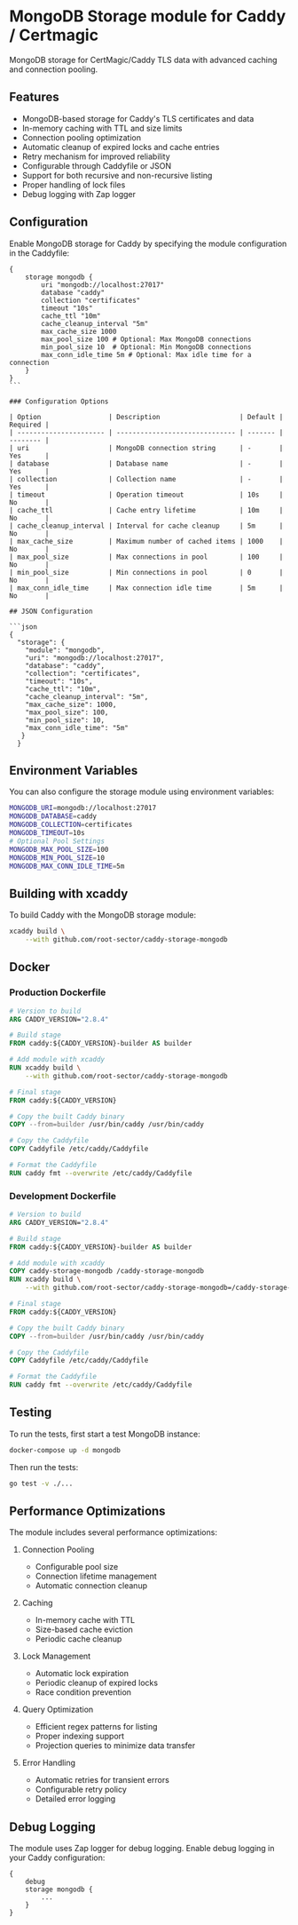 # MongoDB Storage module for Caddy / Certmagic

MongoDB storage for CertMagic/Caddy TLS data with advanced caching and connection pooling.

## Features

- MongoDB-based storage for Caddy's TLS certificates and data
- In-memory caching with TTL and size limits
- Connection pooling optimization
- Automatic cleanup of expired locks and cache entries
- Retry mechanism for improved reliability
- Configurable through Caddyfile or JSON
- Support for both recursive and non-recursive listing
- Proper handling of lock files
- Debug logging with Zap logger

## Configuration

Enable MongoDB storage for Caddy by specifying the module configuration in the Caddyfile:

````caddyfile
{
    storage mongodb {
        uri "mongodb://localhost:27017"
        database "caddy"
        collection "certificates"
        timeout "10s"
        cache_ttl "10m"
        cache_cleanup_interval "5m"
        max_cache_size 1000
        max_pool_size 100 # Optional: Max MongoDB connections
        min_pool_size 10  # Optional: Min MongoDB connections
        max_conn_idle_time 5m # Optional: Max idle time for a connection
    }
}
```

### Configuration Options

| Option                 | Description                    | Default | Required |
| ---------------------- | ------------------------------ | ------- | -------- |
| uri                    | MongoDB connection string      | -       | Yes      |
| database               | Database name                  | -       | Yes      |
| collection             | Collection name                | -       | Yes      |
| timeout                | Operation timeout              | 10s     | No       |
| cache_ttl              | Cache entry lifetime           | 10m     | No       |
| cache_cleanup_interval | Interval for cache cleanup     | 5m      | No       |
| max_cache_size         | Maximum number of cached items | 1000    | No       |
| max_pool_size          | Max connections in pool        | 100     | No       |
| min_pool_size          | Min connections in pool        | 0       | No       |
| max_conn_idle_time     | Max connection idle time       | 5m      | No       |

## JSON Configuration

```json
{
  "storage": {
    "module": "mongodb",
    "uri": "mongodb://localhost:27017",
    "database": "caddy",
    "collection": "certificates",
    "timeout": "10s",
    "cache_ttl": "10m",
    "cache_cleanup_interval": "5m",
    "max_cache_size": 1000,
    "max_pool_size": 100,
    "min_pool_size": 10,
    "max_conn_idle_time": "5m"
   }
  }
````

## Environment Variables

You can also configure the storage module using environment variables:

```bash
MONGODB_URI=mongodb://localhost:27017
MONGODB_DATABASE=caddy
MONGODB_COLLECTION=certificates
MONGODB_TIMEOUT=10s
# Optional Pool Settings
MONGODB_MAX_POOL_SIZE=100
MONGODB_MIN_POOL_SIZE=10
MONGODB_MAX_CONN_IDLE_TIME=5m
```

## Building with xcaddy

To build Caddy with the MongoDB storage module:

```bash
xcaddy build \
    --with github.com/root-sector/caddy-storage-mongodb
```

## Docker

### Production Dockerfile

```dockerfile
# Version to build
ARG CADDY_VERSION="2.8.4"

# Build stage
FROM caddy:${CADDY_VERSION}-builder AS builder

# Add module with xcaddy
RUN xcaddy build \
    --with github.com/root-sector/caddy-storage-mongodb

# Final stage
FROM caddy:${CADDY_VERSION}

# Copy the built Caddy binary
COPY --from=builder /usr/bin/caddy /usr/bin/caddy

# Copy the Caddyfile
COPY Caddyfile /etc/caddy/Caddyfile

# Format the Caddyfile
RUN caddy fmt --overwrite /etc/caddy/Caddyfile
```

### Development Dockerfile

```dockerfile
# Version to build
ARG CADDY_VERSION="2.8.4"

# Build stage
FROM caddy:${CADDY_VERSION}-builder AS builder

# Add module with xcaddy
COPY caddy-storage-mongodb /caddy-storage-mongodb
RUN xcaddy build \
    --with github.com/root-sector/caddy-storage-mongodb=/caddy-storage-mongodb

# Final stage
FROM caddy:${CADDY_VERSION}

# Copy the built Caddy binary
COPY --from=builder /usr/bin/caddy /usr/bin/caddy

# Copy the Caddyfile
COPY Caddyfile /etc/caddy/Caddyfile

# Format the Caddyfile
RUN caddy fmt --overwrite /etc/caddy/Caddyfile
```

## Testing

To run the tests, first start a test MongoDB instance:

```bash
docker-compose up -d mongodb
```

Then run the tests:

```bash
go test -v ./...
```

## Performance Optimizations

The module includes several performance optimizations:

1. Connection Pooling

   - Configurable pool size
   - Connection lifetime management
   - Automatic connection cleanup

2. Caching

   - In-memory cache with TTL
   - Size-based cache eviction
   - Periodic cache cleanup

3. Lock Management

   - Automatic lock expiration
   - Periodic cleanup of expired locks
   - Race condition prevention

4. Query Optimization

   - Efficient regex patterns for listing
   - Proper indexing support
   - Projection queries to minimize data transfer

5. Error Handling
   - Automatic retries for transient errors
   - Configurable retry policy
   - Detailed error logging

## Debug Logging

The module uses Zap logger for debug logging. Enable debug logging in your Caddy configuration:

```caddyfile
{
    debug
    storage mongodb {
        ...
    }
}
```
